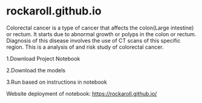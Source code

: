 # rockaroll.github.io
Colorectal cancer is a type of cancer that affects the colon(Large intestine) or rectum. It starts due to  abnormal growth or polyps in the colon or rectum. Diagnosis of this disease involves the use of CT scans of this specific region. This is a analysis of and risk study of colorectal cancer.

1.Download Project Notebook

2.Download the models

3.Run based on instructions in notebook 

Website deployment of notebook: https://rockaroll.github.io/ 

